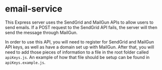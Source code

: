 # email-service

This Express server uses the SendGrid and MailGun APIs to allow users to send emails. If a POST request to the SendGrid API fails, the server will then send the message through MailGun. 

In order to use this API, you will need to register for SendGrid and MailGun API keys, as well as have a domain set up with MailGun. After that, you will need to add those pieces of information to a file in the root folder called `apiKeys.js`. An example of how that file should be setup can be found in `apiKeys.example.js`.
